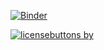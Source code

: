 [![Binder](https://mybinder.org/badge_logo.svg)](https://mybinder.org/v2/gh/Dommsko/smartiS/master?urlpath=lab)

[![licensebuttons by](https://licensebuttons.net/l/by/3.0/88x31.png)](https://creativecommons.org/licenses/by/4.0)
